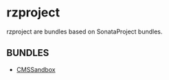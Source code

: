 # rzproject

rzproject are bundles based on SonataProject bundles.


BUNDLES
-------

* [CMSSandbox](http://rzproject.github.io/cms-sandbox)